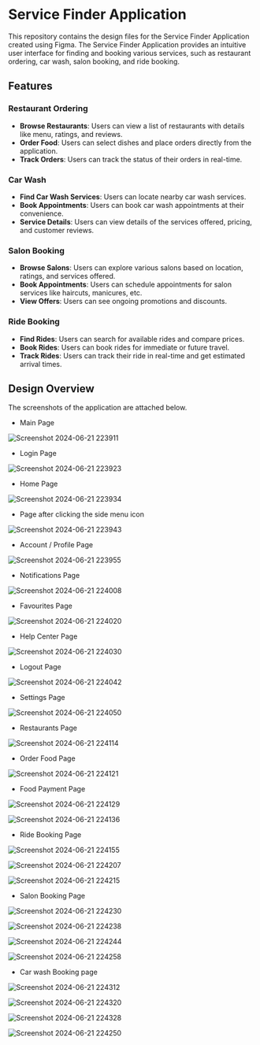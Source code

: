 # Service Finder Application

This repository contains the design files for the Service Finder Application created using Figma. The Service Finder Application provides an intuitive user interface for finding and booking various services, such as restaurant ordering, car wash, salon booking, and ride booking.

## Features

### Restaurant Ordering
- **Browse Restaurants**: Users can view a list of restaurants with details like menu, ratings, and reviews.
- **Order Food**: Users can select dishes and place orders directly from the application.
- **Track Orders**: Users can track the status of their orders in real-time.

### Car Wash
- **Find Car Wash Services**: Users can locate nearby car wash services.
- **Book Appointments**: Users can book car wash appointments at their convenience.
- **Service Details**: Users can view details of the services offered, pricing, and customer reviews.

### Salon Booking
- **Browse Salons**: Users can explore various salons based on location, ratings, and services offered.
- **Book Appointments**: Users can schedule appointments for salon services like haircuts, manicures, etc.
- **View Offers**: Users can see ongoing promotions and discounts.

### Ride Booking
- **Find Rides**: Users can search for available rides and compare prices.
- **Book Rides**: Users can book rides for immediate or future travel.
- **Track Rides**: Users can track their ride in real-time and get estimated arrival times.

## Design Overview 

The screenshots of the application are attached below.

- Main Page

![Screenshot 2024-06-21 223911](https://github.com/Javaria-Shabbir24/ServiceFinderApplication/assets/102341169/c96a5bbf-4e62-416d-82ef-3437f120066f)

- Login Page

![Screenshot 2024-06-21 223923](https://github.com/Javaria-Shabbir24/ServiceFinderApplication/assets/102341169/6e607b8e-9225-4666-8942-0f9c34c6dbf7)

- Home Page

![Screenshot 2024-06-21 223934](https://github.com/Javaria-Shabbir24/ServiceFinderApplication/assets/102341169/dc412e82-847e-4148-9fd9-82b2775416f5)

- Page after clicking the side menu icon

![Screenshot 2024-06-21 223943](https://github.com/Javaria-Shabbir24/ServiceFinderApplication/assets/102341169/d8a872ac-6c7d-46bc-a204-3a16200f3b06)

- Account / Profile  Page

![Screenshot 2024-06-21 223955](https://github.com/Javaria-Shabbir24/ServiceFinderApplication/assets/102341169/95012d15-835c-4111-b634-cfe142c15010)

- Notifications Page
  
![Screenshot 2024-06-21 224008](https://github.com/Javaria-Shabbir24/ServiceFinderApplication/assets/102341169/5eb33226-7455-4d87-b7f4-72aceb832282)

- Favourites Page
  
![Screenshot 2024-06-21 224020](https://github.com/Javaria-Shabbir24/ServiceFinderApplication/assets/102341169/6db6974f-ab9a-48c7-b5fe-fd22d94c5195)

- Help Center Page
  
![Screenshot 2024-06-21 224030](https://github.com/Javaria-Shabbir24/ServiceFinderApplication/assets/102341169/41c603bb-f074-42f6-9600-d9e333906616)

- Logout Page
  
![Screenshot 2024-06-21 224042](https://github.com/Javaria-Shabbir24/ServiceFinderApplication/assets/102341169/fd6d23e0-0b41-4800-902a-df698952dd07)

- Settings Page
  
![Screenshot 2024-06-21 224050](https://github.com/Javaria-Shabbir24/ServiceFinderApplication/assets/102341169/f10bbde9-9004-4994-8995-2913248d05b6)

- Restaurants Page
  
![Screenshot 2024-06-21 224114](https://github.com/Javaria-Shabbir24/ServiceFinderApplication/assets/102341169/b39db3ce-28d8-4f32-83c1-02275f102f85)

- Order Food Page
  
![Screenshot 2024-06-21 224121](https://github.com/Javaria-Shabbir24/ServiceFinderApplication/assets/102341169/f470c8f7-7a29-4220-809e-6ac3a8d78d0b)

- Food Payment Page

![Screenshot 2024-06-21 224129](https://github.com/Javaria-Shabbir24/ServiceFinderApplication/assets/102341169/31a3dde1-7aed-4911-abf0-1872e1c363dc)

![Screenshot 2024-06-21 224136](https://github.com/Javaria-Shabbir24/ServiceFinderApplication/assets/102341169/c24286e3-397b-4dd3-b8ac-b42b6eca4ce6)

- Ride Booking Page

![Screenshot 2024-06-21 224155](https://github.com/Javaria-Shabbir24/ServiceFinderApplication/assets/102341169/5059dd4f-9a8b-450c-9a2d-1e89f1668fea)

![Screenshot 2024-06-21 224207](https://github.com/Javaria-Shabbir24/ServiceFinderApplication/assets/102341169/e4a75398-8b5d-4a3b-87a5-b8a7abee60bb)

![Screenshot 2024-06-21 224215](https://github.com/Javaria-Shabbir24/ServiceFinderApplication/assets/102341169/b95b995c-770f-409d-a67f-b6577ae25bc2)

- Salon Booking Page

![Screenshot 2024-06-21 224230](https://github.com/Javaria-Shabbir24/ServiceFinderApplication/assets/102341169/e852840a-0ba1-4fec-ac7d-a85734a51ad0)

![Screenshot 2024-06-21 224238](https://github.com/Javaria-Shabbir24/ServiceFinderApplication/assets/102341169/322d8cfe-1a80-405d-92d3-60bf2df34b6e)

![Screenshot 2024-06-21 224244](https://github.com/Javaria-Shabbir24/ServiceFinderApplication/assets/102341169/4efedd60-ac23-4d57-a028-34bad98eec9f)

![Screenshot 2024-06-21 224258](https://github.com/Javaria-Shabbir24/ServiceFinderApplication/assets/102341169/96395854-f3a2-4c79-bb31-b6d02f4e705b)

- Car wash Booking page

![Screenshot 2024-06-21 224312](https://github.com/Javaria-Shabbir24/ServiceFinderApplication/assets/102341169/4cc2651e-a4c6-4eaf-93ac-695e2898aa65)

![Screenshot 2024-06-21 224320](https://github.com/Javaria-Shabbir24/ServiceFinderApplication/assets/102341169/afa2b750-5590-44b8-bf43-f4051967e963)

![Screenshot 2024-06-21 224328](https://github.com/Javaria-Shabbir24/ServiceFinderApplication/assets/102341169/50127ae4-83f4-483b-9bc0-7f7a54b1f44a)

![Screenshot 2024-06-21 224250](https://github.com/Javaria-Shabbir24/ServiceFinderApplication/assets/102341169/6d44c25d-3089-4411-9850-4be2e6c1f810)

